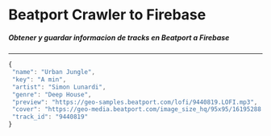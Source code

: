 # Beatport Crawler to Firebase
##### Obtener y guardar informacion de tracks en Beatport a Firebase
___

```javascript
{
 "name": "Urban Jungle",
 "key": "A min",
 "artist": "Simon Lunardi",
 "genre": "Deep House",
 "preview": "https://geo-samples.beatport.com/lofi/9440819.LOFI.mp3",
 "cover": "https://geo-media.beatport.com/image_size_hq/95x95/16195288.jpg",
 "track_id": "9440819"
}
```
